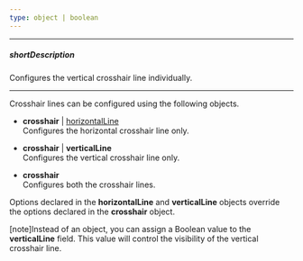 ```yaml
---
type: object | boolean
---
```

---
##### shortDescription
Configures the vertical crosshair line individually.

---
Crosshair lines can be configured using the following objects.

* **crosshair** | [horizontalLine](/api-reference/20%20Data%20Visualization%20Widgets/10%20dxChart/1%20Configuration/crosshair/horizontalLine '/Documentation/ApiReference/Data_Visualization_Widgets/dxChart/Configuration/crosshair/horizontalLine/')       
Configures the horizontal crosshair line only.

* **crosshair** | **verticalLine**     
Configures the vertical crosshair line only.

* **crosshair**    
Configures both the crosshair lines.

Options declared in the **horizontalLine** and **verticalLine** objects override the options declared in the **crosshair** object.

[note]Instead of an object, you can assign a Boolean value to the **verticalLine** field. This value will control the visibility of the vertical crosshair line.